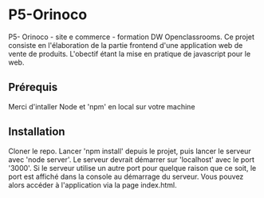 # P5-Orinoco


P5- Orinoco - site e commerce - formation DW Openclassrooms.
Ce projet consiste en l'élaboration de la partie frontend d'une application web de vente de produits.
L'obectif étant la mise en pratique de javascript pour le web.

 ## Prérequis ##
 
Merci d'intaller Node et 'npm' en local sur votre machine

## Installation ##

Cloner le repo.
Lancer 'npm install' depuis le projet, puis lancer le serveur avec 'node server'.
Le serveur devrait démarrer sur 'localhost' avec le port '3000'. Si le serveur utilise un autre port pour quelque raison que ce soit, le port est affiché dans la console au démarrage du serveur.
Vous pouvez alors accéder à l'application via la page index.html.
